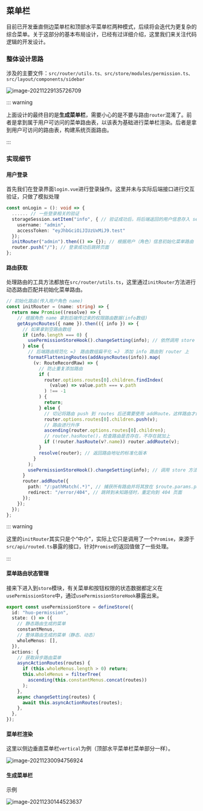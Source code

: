 ## 菜单栏

目前已开发垂直侧边菜单栏和顶部水平菜单栏两种模式，后续将会迭代为更复杂的综合菜单。关于这部分的基本布局设计，已经有过详细介绍，这里我们来关注代码逻辑的开发设计。

### 整体设计思路

涉及的主要文件：`src/router/utils.ts、src/store/modules/permission.ts、src/layout/components/sidebar`

![image-20211229135726709](https://pictures-1312013355.cos.ap-guangzhou.myqcloud.com/pictures/202112291357769.png)

::: warning

上面设计的最终目的是**生成菜单栏**，需要小心的是不要与路由`router`混淆了。前者是拿到属于用户可访问的菜单路由表，以该表为基础进行菜单栏渲染。后者是拿到用户可访问的路由表，构建系统页面路由。

:::

### 实现细节

#### 用户登录

首先我们在登录界面`login.vue`进行登录操作。这里并未与实际后端接口进行交互验证，只做了模拟处理

```typescript
const onLogin = (): void => {
  ...... // 一些登录相关的验证
  storageSession.setItem("info", { // 验证成功后，将后端返回的用户信息存入 sessionstorage
    username: "admin",
    accessToken: "eyJhbGciOiJIUzUxMiJ9.test"
  });
  initRouter("admin").then(() => {}); // 根据用户（角色）信息初始化菜单路由
  router.push("/"); // 登录成功后跳转页面
};
```

#### 路由获取

处理路由的工具方法都放在`src/router/utils.ts`，这里通过`initRouter`方法进行动态路由匹配并初始化菜单路由。

```typescript
// 初始化路由(传入用户角色 name)
const initRouter = (name: string) => {
  return new Promise((resolve) => {
    // 根据角色 name 拿到后端传过来的权限路由数据(info数组)
    getAsyncRoutes({ name }).then(({ info }) => {
      // 如果拿到空路由数组
      if (info.length === 0) {
        usePermissionStoreHook().changeSetting(info); // 依然调用 store 方法生成菜单相关数据
      } else {
        // 后端路由规范化 =》 路由数组扁平化 =》 添加 info 路由到 router 上
        formatFlatteningRoutes(addAsyncRoutes(info)).map(
          (v: RouteRecordRaw) => {
            // 防止重复添加路由
            if (
              router.options.routes[0].children.findIndex(
                (value) => value.path === v.path
              ) !== -1
            ) {
              return;
            } else {
              // 切记将路由 push 到 routes 后还需要使用 addRoute，这样路由才能正常跳转
              router.options.routes[0].children.push(v);
              // 路由进行升序
              ascending(router.options.routes[0].children);
              // router.hasRoute()，检查路由是否存在，不存在就加上
              if (!router.hasRoute(v?.name)) router.addRoute(v);
            }
            resolve(router); // 返回路由地址的标准化版本
          }
        );
        usePermissionStoreHook().changeSetting(info); // 调用 store 方法生成菜单相关数据
      }
      router.addRoute({
        path: "/:pathMatch(.*)", // 捕获所有路由并将其放在 $route.params.pathMatch 下
        redirect: "/error/404", // 跳转到未知路径时，重定向到 404 页面
      });
    });
  });
};
```

::: warning

这里的`initRouter`其实只是个“中介”，实际上它只是调用了一个`Promise`，来源于`src/api/routed.ts`暴露的接口，针对`Promise`的返回值做了一些处理。

:::

#### 菜单路由状态管理

接来下进入到`store`模块，有关菜单和按钮权限的状态数据都定义在`usePermissionStore`中，通过`usePermissionStoreHook`暴露出来。

```typescript
export const usePermissionStore = defineStore({
  id: "huo-permission",
  state: () => ({
    // 静态路由生成的菜单
    constantMenus,
    // 整体路由生成的菜单（静态、动态）
    wholeMenus: [],
  }),
  actions: {
    // 获取异步路由菜单
    asyncActionRoutes(routes) {
      if (this.wholeMenus.length > 0) return;
      this.wholeMenus = filterTree(
        ascending(this.constantMenus.concat(routes))
      );
    },
    async changeSetting(routes) {
      await this.asyncActionRoutes(routes);
    },
  },
});
```

#### 菜单栏渲染

这里以侧边垂直菜单栏`vertical`为例（顶部水平菜单栏菜单部分一样）。

![image-20211230094756924](https://pictures-1312013355.cos.ap-guangzhou.myqcloud.com/pictures/202112300947147.png)

#### 生成菜单栏

示例

![image-20211230144523637](https://pictures-1312013355.cos.ap-guangzhou.myqcloud.com/pictures/202112301445671.png)
